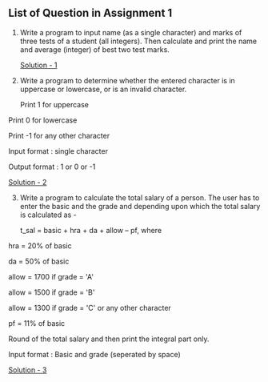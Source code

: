 ## List of Question in Assignment 1
1. Write a program to input name (as a single character) and marks of three tests of a student (all integers). Then calculate and print the name and average (integer) of best two test marks.
   
   [Solution - 1](https://github.com/mdaz78/CNAssignments/blob/master/Assignment1/one.java)

2. Write a program to determine whether the entered character is in uppercase or lowercase, or is an invalid character.
   
   Print 1 for uppercase
  
  Print 0 for lowercase
  
  Print -1 for any other character
   
   Input format : single character
  
  Output format : 1 or 0 or -1 
   
   [Solution - 2](https://github.com/mdaz78/CNAssignments/blob/master/Assignment1/two.java)

3. Write a program to calculate the total salary of a person. The user has to enter the basic and the grade and depending upon which the total salary is calculated as -

   t_sal = basic + hra + da + allow – pf, where
   
  hra = 20% of basic

  da = 50% of basic

  allow = 1700 if grade = 'A'

  allow = 1500 if grade = 'B'

  allow = 1300 if grade = 'C' or any other character

  pf = 11% of basic

  Round of the total salary and then print the integral part only.

   Input format : Basic and grade (seperated by space)

   [Solution - 3](https://github.com/mdaz78/CNAssignments/blob/master/Assignment1/threes.java)


    
